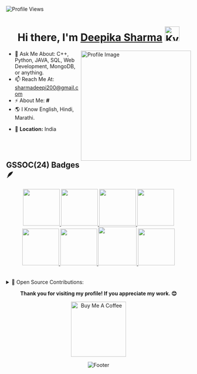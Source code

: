 <p align="left">
  <img src="https://komarev.com/ghpvc/?username=deepikasharma&label=Profile%20views&color=0e75b6&style=flat" alt="Profile Views" />
</p>

<!-- ![Mastan  (21)](https://github.com/user-attachments/assets/bdbc23f0-17df-4f72-986d-dee9afcf18bd) -->

<h1 align="center"> Hi there, I'm <a href="https://www.linkedin.com/in/deepika-sharma-3b7348219/">Deepika Sharma</a> <img height="40" alt="Kyubey" src="https://raw.githubusercontent.com/innng/innng/master/assets/kyubey.gif"/></h1>

<img align="right" src="https://github.com/SankshipthShetty/SankshipthShetty/assets/99337968/2bd05422-3a3b-4d7c-94a1-7cdb584c09d7" alt="Profile Image" width="300"/>

- 💬 Ask Me About: C++, Python, JAVA, SQL, Web Development, MongoDB, or anything. <br>
- 📫 Reach Me At: [sharmadeepi200@gmail.com](mailto:sharmadeepi200@gmail.com) <br>
- ⚡ About Me: **#** <br>
- 🌎 I Know English, Hindi, Marathi. <br>
<!-- - 💎 Hard work + Smart + Quick Adaptation + Critical Thinking + Honesty <br> -->
- 📍 **Location:** India <br>

<br>
<br>

## GSSOC(24) Badges 🪶
<div style='display:flex; align-items:center; gap: 10px;' align='center'><a href="https://gssoc.girlscript.tech/leaderboard">
<img src="https://raw.githubusercontent.com/GSSoC24/Postman-Challenge/main/docs/assets/Postman%20White.png" width="100px" height="100px" />
  <img src="https://raw.githubusercontent.com/GSSoC24/Postman-Challenge/main/docs/assets/1.png" width="100px" height="100px" />
  <img src="https://raw.githubusercontent.com/GSSoC24/Postman-Challenge/main/docs/assets/2.png" width="100px" height="100px" />
  <img src="https://raw.githubusercontent.com/GSSoC24/Postman-Challenge/main/docs/assets/3.png" width="100px" height="100px" />
  <img src="https://raw.githubusercontent.com/GSSoC24/Postman-Challenge/main/docs/assets/4.png" width="100px" height="100px" />
  <img src="https://raw.githubusercontent.com/GSSoC24/Postman-Challenge/main/docs/assets/5.png" width="100px" height="100px" />
  <img src="https://raw.githubusercontent.com/GSSoC24/Postman-Challenge/main/docs/assets/6.png" width="105px" height="105px" />
  <img src="https://raw.githubusercontent.com/GSSoC24/Postman-Challenge/main/docs/assets/7.png" width="100px" height="100px" />
  </a>
</div>
<br>
<br>

<details><summary>🚀 Open Source Contributions:</summary>
  <br>
  <table width="100%" align="center">
    <tr>
    </tr>
    <tr>
      <td>GirlScript Summer of Code (GSSoC'24) </td>
      <td>
        <ul>
          <li>Role: <strong>Open Source Contributor</strong></li>
          <li>Contributed to multiple open-source projects.</li>
          <li>Fixed UI/UX issues, and enhanced features.</li>
        </ul>
      </td>
    </tr>
  </table>
</details>

<p align="center">
  <b>Thank you for visiting my profile! If you appreciate my work. 😊</b>
</p>

<p align="center">
  <a href="https://www.buymeacoffee.com/deepikasharma" target="_blank">
    <img src="https://cdn.buymeacoffee.com/buttons/v2/default-red.png" alt="Buy Me A Coffee" width="150"/>
  </a>
</p>

<p align="center">
  <img src="https://capsule-render.vercel.app/api?type=waving&color=gradient&height=60&section=footer" alt="Footer"/>
</p>

























